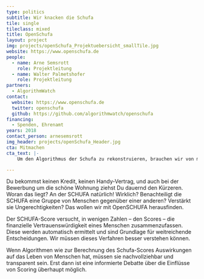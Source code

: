 ```yaml
---
type: politics
subtitle: Wir knacken die Schufa
tile: single
tileclass: mixed
title: OpenSchufa
layout: project
img: projects/openSchufa_Projektuebersicht_smallTile.jpg
website: https://www.openschufa.de
people:
  - name: Arne Semsrott
    role: Projektleitung
  - name: Walter Palmetshofer
    role: Projektleitung
partners: 
  - AlgorithmWatch
contact:
  website: https://www.openschufa.de
  twitter: openschufa
  github: https://github.com/algorithmwatch/openschufa
financing:
  - Spenden, Ehrenamt
years: 2018
contact_person: arnesemsrott
img_header: projects/openSchufa_Header.jpg
cta: Mitmachen
cta_text: |-
    Um den Algorithmus der Schufa zu rekonstruieren, brauchen wir von möglichst vielen Menschen ihre Selbstauskunft. Spendet uns dafür eure Daten!

---
```

Du bekommst keinen Kredit, keinen Handy-Vertrag, und auch bei der Bewerbung um die schöne Wohnung ziehst Du dauernd den Kürzeren. Woran das liegt? An der SCHUFA natürlich! Wirklich? Benachteiligt die SCHUFA eine Gruppe von Menschen gegenüber einer anderen? Verstärkt sie Ungerechtigkeiten? Das wollen wir mit OpenSCHUFA herausfinden. 

Der SCHUFA-Score versucht, in wenigen Zahlen – den Scores – die finanzielle Vertrauenswürdigkeit eines Menschen zusammenzufassen. Diese werden automatisch ermittelt und sind Grundlage für weitreichende Entscheidungen. Wir müssen dieses Verfahren besser verstehen können.

Wenn Algorithmen wie zur Berechnung des Schufa-Scores Auswirkungen auf das Leben von Menschen hat, müssen sie nachvollziehbar und transparent sein. Erst dann ist eine informierte Debatte über die Einflüsse von Scoring überhaupt möglich.

